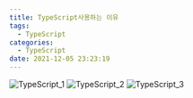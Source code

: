```yaml
---
title: TypeScript사용하는 이유
tags:
  - TypeScript
categories:
  - TypeScript
date: 2021-12-05 23:23:19
---
```



![TypeScript_1](/review_img/typescript/typescript1.PNG)
![TypeScript_2](/review_img/typescript/typescript2.PNG)
![TypeScript_3](/review_img/typescript/typescript3.PNG)





